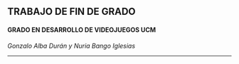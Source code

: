 ## **TRABAJO DE FIN DE GRADO**
#### **GRADO EN DESARROLLO DE VIDEOJUEGOS UCM**

*Gonzalo Alba Durán y Nuria Bango Iglesias*

---

